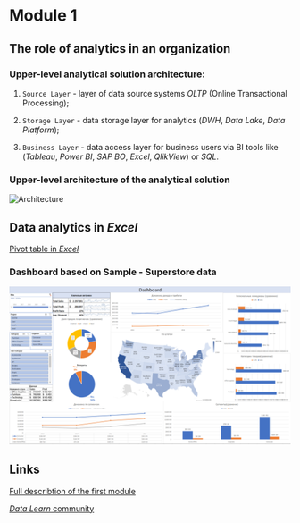 # Module 1

## The role of analytics in an organization

### Upper-level analytical solution architecture:

1. `Source Layer` - layer of data source systems _OLTP_ (Online Transactional Processing);

2. `Storage Layer` - data storage layer for analytics (_DWH_, _Data Lake_, _Data Platform_);

3. `Business Layer` - data access layer for business users via BI tools like (_Tableau_, _Power BI_, _SAP BO_, _Excel_, _QlikView_) or _SQL_. 

###  Upper-level architecture of the analytical solution

![Architecture]()
  
## Data analytics in _Excel_

[Pivot table in _Excel_](https://github.com/Vainane/DE-101/blob/main/Module%201/Sample%20-%20Superstore%20-%20Dashboard.xlsx)

### Dashboard based on Sample - Superstore data

![Dashboard](https://github.com/Vainane/DE-101/blob/main/Module%201/Dashboard.png)

## Links 

[Full describtion of the first module](https://github.com/Data-Learn/data-engineering/blob/master/DE-101%20Modules/Module01/DE%20-%20101%20Lab%201.1/readme.md)

[_Data Learn_ community](https://github.com/Data-Learn)
